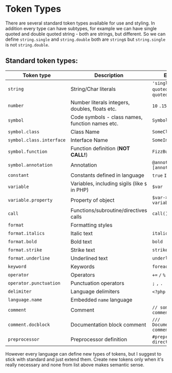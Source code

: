 <!-- icon: file-code-o -->
Token Types
===========

There are several standard token types available for use and styling.
In addition every type can have subtypes, for example we can have 
single quoted and double quoted string - both are strings, but different.
So we can define `string.single` and `string.double` both are
`string`s but `string.single` is not `string.double`. 

## Standard token types:
Token type               | Description                                     | Example
-------------------------|-------------------------------------------------|----------
`string`                 | String/Char literals                            | <code class="keylighter inline"><span class="string single">'single quoted'</span></code> <code class="keylighter inline"><span class="string double">"double quoted"</span></code>
`number`                 | Number literals integers, doubles, floats etc.  | <code class="keylighter inline"><span class="number">10</span></code> <code class="keylighter inline"><span class="number">.15</span></code> <code class="keylighter inline"><span class="number">10.5e10</span></code>
`symbol`                 | Code symbols - class names, function names etc. | <code class="keylighter inline"><span class="symbol">Symbol</span></code>
`symbol.class`           | Class Name                                      | <code class="keylighter inline"><span class="symbol class">SomeClass</span></code>
`symbol.class.interface` | Interface Name                                  | <code class="keylighter inline"><span class="symbol class interface">SomeInterface</span></code>
`symbol.function`        | Function definition (**NOT CALL!**)             | <code class="keylighter inline"><span class="symbol function">FizzBuzz</span></code>
`symbol.annotation`      | Annotation                                      | <code class="keylighter inline"><span class="symbol annotation">@annotation</span></code> <code class="keylighter inline">[<span class="symbol annotation">annotation</span>]</code>
`constant`               | Constants defined in language                   | <code class="keylighter inline"><span class="constant">true</span></code> <code class="keylighter inline"><span class="constant">IS_DEBUG</span></code>
`variable`               | Variables, including sigils (like `$` in PHP)   | <code class="keylighter inline"><span class="variable">$var</span></code>
`variable.property`      | Property of object                              | <code class="keylighter inline"><span class="variable">$var</span>-&gt;<span class="variable property">property</span></code> <code class="keylighter inline">variable.<span class="variable property">property</span></code>
`call`                   | Functions/subroutine/directives calls           | <code class="keylighter inline"><span class="call">call</span>()</code>
`format`                 | Formatting styles                               | |
`format.italics`         | Italic text                                     | <code class="keylighter inline"><span class="format italics">italics</span></code>
`format.bold`            | Bold text                                       | <code class="keylighter inline"><span class="format bold">bold</span></code>
`format.strike`          | Strike text                                     | <code class="keylighter inline"><span class="format strike">strike</span></code>
`format.underline`       | Underlined text                                 | <code class="keylighter inline"><span class="format underline">underline</span></code>
`keyword`                | Keywords                                        | <code class="keylighter inline"><span class="keyword">foreach</span></code>
`operator`               | Operators                                       | <code class="keylighter inline"><span class="operator">+=</span></code> <code class="keylighter inline"><span class="operator">/</span></code> <code class="keylighter inline"><span class="operator">%</span></code>
`operator.punctuation`   | Punctuation operators                           | <code class="keylighter inline"><span class="operator punctuation">;</span></code> <code class="keylighter inline"><span class="operator punctuation">,</span></code> <code class="keylighter inline"><span class="operator punctuation">.</span> </code>
`delimiter`              | Language delimiters                             | <code class="keylighter inline"><span class="delimiter">&lt;?php</span></code> <code class="keylighter inline"><span class="delimiter">&lt;%</span></code>
`language.name`          | Embedded `name` language                        | |
`comment`                | Comment                                         | <code class="keylighter inline"><span class="comment">// some comment</span></code>
`comment.docblock`       | Documentation block comment                     | <code class="keylighter inline"><span class="comment docclock">/// Documentation comment</span></code>
`preprocessor`           | Preprocessor definition                         | <code class="keylighter inline"><span class="preprocessor">#preprocessor directive</span></code>

However every  language can define new types of tokens, but I 
suggest to stick with standard and just extend them. Create new tokens
only when it's really necessary and none from list above makes
semantic sense. 
